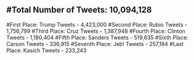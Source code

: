 #Total Number of Tweets: 10,094,128 
---
#First Place: Trump Tweets - 4,423,000
#Second Place: Rubio Tweets - 1,756,799
#Third Place: Cruz Tweets - 1,387,948
#Fourth Place: Clinton Tweets - 1,180,404
#Fifth Place: Sanders Tweets - 519,635
#Sixth Place: Carson Tweets - 336,915
#Seventh Place: Jeb! Tweets - 257,184
#Last Place: Kasich Tweets - 233,243
